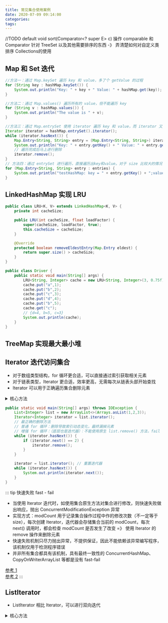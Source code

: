 ```yaml
---
title: 常见集合使用案例
date: 2020-07-09 09:14:00
categories: 
tags:
---
```

//TODO
default void sort​(Comparator<? super E> c) 操作
comparable 和 Comparator 针对 TreeSet 以及其他需要排序的东西 -》 弄清楚如何对自定义类排序
Collections的使用

## Map 和 Set 迭代

```java
//方法一：通过 Map.keySet 遍历 key 和 value，多了个 getValue 的过程
for (String key : hashMap.keySet()) {
    System.out.println("Key: " + key + " Value: " + hashMap.get(key));
}

//方法二：通过 Map.values() 遍历所有的 value，但不能遍历 key
for (String v : hashMap.values()) {
    System.out.println("The value is " + v);
}

//方法三：通过 Map.entrySet 使用 iterator 遍历 key 和 value，而 iterator 又是要取出 entrySet的，相当于又多了一步。但其最大的特点是适用于一边遍历一边删除的场景。不需要用一个 set 先保存下来再删除了。
Iterator iterator = hashMap.entrySet().iterator();
while (iterator.hasNext()) {
    Map.Entry<String, String> entry = (Map.Entry<String, String>) iterator.next();
    System.out.println("Key: " + entry.getKey() + " Value: " + entry.getValue());
    // 遍历完成后马上进行删除
    iterator.remove();
}
// 方法四：通过 entrySet 进行遍历，直接遍历出key和value。对于 size 比较大的情况下，又需要全部遍历的时候，效率是最高的。
for (Map.Entry<String, String> entry : entries) {
    System.out.println("testHashMap: key = " + entry.getKey() + ";value = " + entry.getValue());
}
```

## LinkedHashMap 实现 LRU
```java
public class LRU<K, V> extends LinkedHashMap<K, V> {
    private int cacheSize;

    public LRU(int cacheSize, float loadFactor) {
        super(cacheSize, loadFactor, true);
        this.cacheSize = cacheSize;
    }

    @Override
    protected boolean removeEldestEntry(Map.Entry eldest) {
        return super.size() > cacheSize;
    }
}

public class Driver {
    public static void main(String[] args) {
        LRU<String, Integer> cache = new LRU<String, Integer>(3, 0.75f);
        cache.put("a",1);
        cache.put("b",2);
        cache.put("c",3);
        cache.put("d",4);
        cache.put("b",5);
        cache.get("c");
        // {d=4, b=5, c=3}
        System.out.println(cache);
    }
}
```

## TreeMap 实现最大最小堆

## Iterator 迭代访问集合
- 对于数组类型结构，for 循环更合适，可以直接通过索引获取相关元素
- 对于链表类型，Iterator 更合适，效率更高，无需每次从链表头部开始查找
- Iterator 可以用于正确遍历集合删除元素

<details>
<summary>核心方法</summary>

```java
// since 1.2
public Interface Iterator<E> {
    default void forEachRemaining​(Consumer<? super E> action)   
    boolean hasNext()   
    E next()  
    default void remove()  // 删除上一个next()返回的元素
}
```

</details>


```java
public static void main(String[] args) throws IOException {
    List<Integer> list = new ArrayList<>(Arrays.asList(1,2,3));
    Iterator<Integer> iterator = list.iterator();
    // 最正确的删除方法
    // 普通 for 循环：删除导致索引动态变化，最终漏掉元素
    // 增强 for 循环：（底层也是迭代器）：不能使用原生 list.remove() 方法，fail - fast
    while (iterator.hasNext()) {
        if (iterator.next() == 2) {
            iterator.remove();
        }
    }

    iterator = list.iterator(); // 重置迭代器
    while (iterator.hasNext()) {
        System.out.println(iterator.next());
    } 
}
```


::: tip 快速失败 fast - fail
- 当使用 Iterator 迭代时，如使用集合原生方法对集合进行修改，则快速失败做出响应，抛出 ConcurrentModificationException 异常
- 实现方式：modCount 用于记录集合操作过程中作的修改次数（不一定等于 size），每次创建 Iterator，迭代器会存储集合当前的 modCount，每次 next() 调用时，都会检查 modCount 是否发生了改变 =》 使用 Iterator 的 remove 操作来删除元素
- 快速失败机制只尽力抛出异常，不提供保证，因此不能依赖该异常编写程序，该机制仅用于检测程序错误
- 并非所有集合都具有该机制，具有最终一致性的 ConcurrentHashMap、CopyOnWriterArrayList 等都是没有 fast-fail

[参考 1](https://blog.csdn.net/zymx14/article/details/78394464)  
[参考 2](https://www.cnblogs.com/tong-yuan/p/HashSet.html)
:::


## ListIterator
- ListIterator 相比 Iterator，可以进行双向迭代

<details>
<summary>核心方法</summary>

```java
public interface ListIterator<E> extends Iterator<E> {
    boolean hasNext()
    E next()
    int nextIndex()

    boolean hasPrevious()
    E previous()
    int previousIndex()

    void remove()
    void add​(E e)
    void set​(E e)  // 替换上一次next或者previous返回的元素
}
```

</details>



